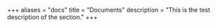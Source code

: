 +++
aliases = "docs"
title = "Documents"
description = "This is the test description of the section."
+++